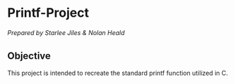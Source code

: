 # Printf-Project

###### Prepared by Starlee Jiles & Nolan Heald

## Objective
This project is intended to recreate the standard printf function utilized in C.

